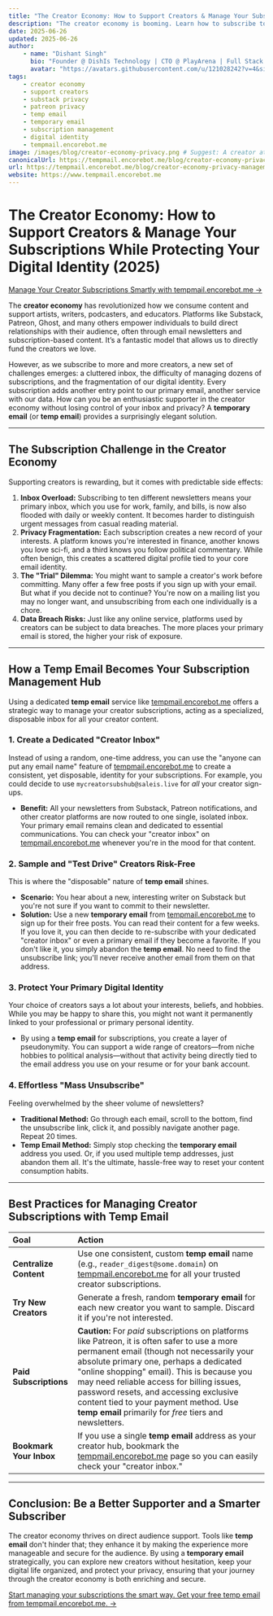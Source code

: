 ```yaml
---
title: "The Creator Economy: How to Support Creators & Manage Your Subscriptions While Protecting Your Digital Identity (2025)"
description: "The creator economy is booming. Learn how to subscribe to your favorite creators on platforms like Substack, Patreon, and more while protecting your privacy and avoiding inbox clutter using a temporary email (temp email) from tempmail.encorebot.me."
date: 2025-06-26
updated: 2025-06-26
author:
    - name: "Dishant Singh"
      bio: "Founder @ DishIs Technology | CTO @ PlayArena | Full Stack & Python Developer | ML/ DL Developer | Problem Solver | Math & Science Teacher"
      avatar: "https://avatars.githubusercontent.com/u/121028242?v=4&size=64"
tags:
    - creator economy
    - support creators
    - substack privacy
    - patreon privacy
    - temp email
    - temporary email
    - subscription management
    - digital identity
    - tempmail.encorebot.me
image: /images/blog/creator-economy-privacy.png # Suggest: A creator at a desk, surrounded by platform logos (Patreon, Substack) and a shield icon
canonicalUrl: https://tempmail.encorebot.me/blog/creator-economy-privacy-management
url: https://tempmail.encorebot.me/blog/creator-economy-privacy-management
website: https://www.tempmail.encorebot.me
---
```


# The Creator Economy: How to Support Creators & Manage Your Subscriptions While Protecting Your Digital Identity (2025)

[Manage Your Creator Subscriptions Smartly with tempmail.encorebot.me →](https://www.tempmail.encorebot.me)

The **creator economy** has revolutionized how we consume content and support artists, writers, podcasters, and educators. Platforms like Substack, Patreon, Ghost, and many others empower individuals to build direct relationships with their audience, often through email newsletters and subscription-based content. It’s a fantastic model that allows us to directly fund the creators we love.

However, as we subscribe to more and more creators, a new set of challenges emerges: a cluttered inbox, the difficulty of managing dozens of subscriptions, and the fragmentation of our digital identity. Every subscription adds another entry point to our primary email, another service with our data. How can you be an enthusiastic supporter in the creator economy without losing control of your inbox and privacy? A **temporary email** (or **temp email**) provides a surprisingly elegant solution.

---

## The Subscription Challenge in the Creator Economy

Supporting creators is rewarding, but it comes with predictable side effects:

1.  **Inbox Overload:** Subscribing to ten different newsletters means your primary inbox, which you use for work, family, and bills, is now also flooded with daily or weekly content. It becomes harder to distinguish urgent messages from casual reading material.
2.  **Privacy Fragmentation:** Each subscription creates a new record of your interests. A platform knows you're interested in finance, another knows you love sci-fi, and a third knows you follow political commentary. While often benign, this creates a scattered digital profile tied to your core email identity.
3.  **The "Trial" Dilemma:** You might want to sample a creator's work before committing. Many offer a few free posts if you sign up with your email. But what if you decide not to continue? You're now on a mailing list you may no longer want, and unsubscribing from each one individually is a chore.
4.  **Data Breach Risks:** Just like any online service, platforms used by creators can be subject to data breaches. The more places your primary email is stored, the higher your risk of exposure.

---

## How a Temp Email Becomes Your Subscription Management Hub

Using a dedicated **temp email** service like [tempmail.encorebot.me](https://www.tempmail.encorebot.me) offers a strategic way to manage your creator subscriptions, acting as a specialized, disposable inbox for all your creator content.

### 1. Create a Dedicated "Creator Inbox"
Instead of using a random, one-time address, you can use the "anyone can put any email name" feature of [tempmail.encorebot.me](https://www.tempmail.encorebot.me) to create a consistent, yet disposable, identity for your subscriptions. For example, you could decide to use `mycreatorsubshub@saleis.live` for *all* your creator sign-ups.

*   **Benefit:** All your newsletters from Substack, Patreon notifications, and other creator platforms are now routed to one single, isolated inbox. Your primary email remains clean and dedicated to essential communications. You can check your "creator inbox" on [tempmail.encorebot.me](https://www.tempmail.encorebot.me) whenever you're in the mood for that content.

### 2. Sample and "Test Drive" Creators Risk-Free
This is where the "disposable" nature of **temp email** shines.

*   **Scenario:** You hear about a new, interesting writer on Substack but you're not sure if you want to commit to their newsletter.
*   **Solution:** Use a new **temporary email** from [tempmail.encorebot.me](https://www.tempmail.encorebot.me) to sign up for their free posts. You can read their content for a few weeks. If you love it, you can then decide to re-subscribe with your dedicated "creator inbox" or even a primary email if they become a favorite. If you don't like it, you simply abandon the **temp email**. No need to find the unsubscribe link; you'll never receive another email from them on that address.

### 3. Protect Your Primary Digital Identity
Your choice of creators says a lot about your interests, beliefs, and hobbies. While you may be happy to share this, you might not want it permanently linked to your professional or primary personal identity.

*   By using a **temp email** for subscriptions, you create a layer of pseudonymity. You can support a wide range of creators—from niche hobbies to political analysis—without that activity being directly tied to the email address you use on your resume or for your bank account.

### 4. Effortless "Mass Unsubscribe"
Feeling overwhelmed by the sheer volume of newsletters?

*   **Traditional Method:** Go through each email, scroll to the bottom, find the unsubscribe link, click it, and possibly navigate another page. Repeat 20 times.
*   **Temp Email Method:** Simply stop checking the **temporary email** address you used. Or, if you used multiple temp addresses, just abandon them all. It's the ultimate, hassle-free way to reset your content consumption habits.

---

## Best Practices for Managing Creator Subscriptions with Temp Email

| Goal | Action |
| :--- | :--- |
| **Centralize Content** | Use one consistent, custom **temp email** name (e.g., `reader_digest@some.domain`) on [tempmail.encorebot.me](https://www.tempmail.encorebot.me) for all your trusted creator subscriptions. |
| **Try New Creators** | Generate a fresh, random **temporary email** for each new creator you want to sample. Discard it if you're not interested. |
| **Paid Subscriptions** | **Caution:** For *paid* subscriptions on platforms like Patreon, it is often safer to use a more permanent email (though not necessarily your absolute primary one, perhaps a dedicated "online shopping" email). This is because you may need reliable access for billing issues, password resets, and accessing exclusive content tied to your payment method. Use **temp email** primarily for *free* tiers and newsletters. |
| **Bookmark Your Inbox**| If you use a single **temp email** address as your creator hub, bookmark the [tempmail.encorebot.me](https://www.tempmail.encorebot.me) page so you can easily check your "creator inbox." |

---

## Conclusion: Be a Better Supporter and a Smarter Subscriber

The creator economy thrives on direct audience support. Tools like **temp email** don't hinder that; they enhance it by making the experience more manageable and secure for the audience. By using a **temporary email** strategically, you can explore new creators without hesitation, keep your digital life organized, and protect your privacy, ensuring that your journey through the creator economy is both enriching and secure.

[Start managing your subscriptions the smart way. Get your free temp email from tempmail.encorebot.me. →](https://www.tempmail.encorebot.me)